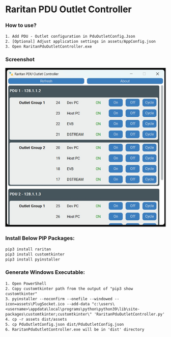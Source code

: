 # Raritan PDU Outlet Controller

### How to use?
    1. Add PDU - Outlet configuration in PduOutletConfig.Json
    2. [Optional] Adjust application settings in assets/AppConfig.json
    3. Open RaritanPduOutletController.exe

### Screenshot
<img src="https://github.com/manojkumarpaladugu/RaritanPduOutletController/blob/main/assets/RaritanPduOutletController.jpg" width="600"/>

### Install Below PIP Packages:
    pip3 install raritan
    pip3 install customtkinter
    pip3 install pyinstaller

### Generate Windows Executable:
    1. Open PowerShell
    2. Copy customtkinter path from the output of "pip3 show customtkinter"
    3. pyinstaller --noconfirm --onefile --windowed --icon=assets\PlugSocket.ico --add-data "c:\users\<username>\appdata\local\programs\python\python39\lib\site-packages\customtkinter;customtkinter\" 'RaritanPduOutletController.py'
    4. cp -r assets dist/assets
    5. cp PduOutletConfig.json dist/PduOutletConfig.json
    6. RaritanPduOutletController.exe will be in 'dist' directory
